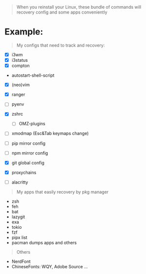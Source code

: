 > When you reinstall your Linux, these bundle of commands will recovery config and some apps conveniently 

# Example:
> My configs that need to track and recovery:
- [x] i3wm
- [x] i3status
- [x] compton
- autostart-shell-script
- [x] (neo)vim
- [x] ranger
- [ ] pyenv
- [x] zshrc 
  - [ ] OMZ-plugins
- [ ] xmodmap (Esc&Tab keymaps change)
- [ ] pip mirror config
- [ ] npm mirror config
- [x] git global config
- [x] proxychains
- [ ] alacritty


> My apps that easily recovery by pkg manager
- zsh
- feh
- bat
- lazygit
- exa
- tokio
- fzf
- pipx list 
- pacman dumps apps and others


> Others
- NerdFont
- ChineseFonts: WQY, Adobe Source ...
